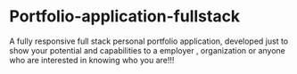 # Portfolio-application-fullstack
A fully responsive full stack personal portfolio application, developed just to show your potential and capabilities to a employer , organization or anyone who are interested in knowing who you are!!!
